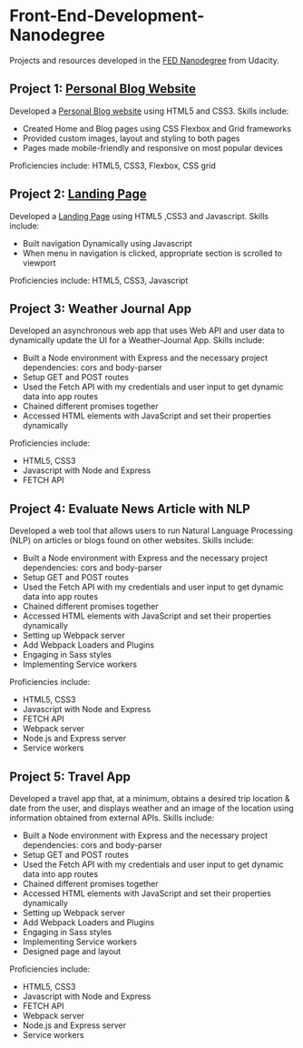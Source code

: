 # Front-End-Development-Nanodegree

Projects and resources developed in the [FED Nanodegree](https://www.udacity.com/course/front-end-web-developer-nanodegree--nd0011) from Udacity.

## Project 1: [Personal Blog Website](https://gaurangim.github.io/Personal%20Blog%20Website/index.html)
Developed a [Personal Blog website](https://gaurangim.github.io/Personal%20Blog%20Website/index.html) using HTML5 and CSS3. Skills include:
* Created Home and Blog pages using CSS Flexbox and Grid frameworks
* Provided custom images, layout and styling to both pages
* Pages made mobile-friendly and responsive on most popular devices

Proficiencies include: HTML5, CSS3, Flexbox, CSS grid

## Project 2: [Landing Page](https://gaurangim.github.io/Landing%20Page/index.html)
Developed a [Landing Page](https://gaurangim.github.io/Landing%20Page/index.html) using HTML5 ,CSS3 and Javascript. Skills include:
* Built navigation Dynamically using Javascript
* When menu in navigation is clicked, appropriate section is scrolled to viewport

Proficiencies include: HTML5, CSS3, Javascript

## Project 3: Weather Journal App
Developed an asynchronous web app that uses Web API and user data to dynamically update the UI for a Weather-Journal App. Skills include:
* Built a Node environment with Express and the necessary project dependencies: cors and body-parser
* Setup GET and POST routes
* Used the Fetch API with my credentials and user input to get dynamic data into app routes
* Chained different promises together
* Accessed HTML elements with JavaScript and set their properties dynamically

Proficiencies include:
* HTML5, CSS3
* Javascript with Node and Express
* FETCH API

## Project 4: Evaluate News Article with NLP
Developed a web tool that allows users to run Natural Language Processing (NLP) on articles or blogs found on other websites. Skills include:
* Built a Node environment with Express and the necessary project dependencies: cors and body-parser
* Setup GET and POST routes
* Used the Fetch API with my credentials and user input to get dynamic data into app routes
* Chained different promises together
* Accessed HTML elements with JavaScript and set their properties dynamically
* Setting up Webpack server
* Add Webpack Loaders and Plugins
* Engaging in Sass styles
* Implementing Service workers

Proficiencies include:
* HTML5, CSS3
* Javascript with Node and Express
* FETCH API
* Webpack server
* Node.js and Express server
* Service workers

## Project 5: Travel App
Developed a travel app that, at a minimum, obtains a desired trip location & date from the user, and displays weather and an image of the location using information obtained from external APIs. Skills include:
* Built a Node environment with Express and the necessary project dependencies: cors and body-parser
* Setup GET and POST routes
* Used the Fetch API with my credentials and user input to get dynamic data into app routes
* Chained different promises together
* Accessed HTML elements with JavaScript and set their properties dynamically
* Setting up Webpack server
* Add Webpack Loaders and Plugins
* Engaging in Sass styles
* Implementing Service workers
* Designed page and layout

Proficiencies include:
* HTML5, CSS3
* Javascript with Node and Express
* FETCH API
* Webpack server
* Node.js and Express server
* Service workers
